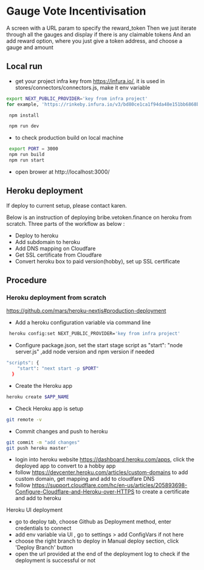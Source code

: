 # Gauge Vote Incentivisation

A screen with a URL param to specify the reward_token
Then we just iterate through all the gauges and display if there is any claimable tokens
And an add reward option, where you just give a token address, and choose a gauge and amount

## Local run
* get your project infra key from https://infura.io/, it is used in stores/connectors/connectors.js, make it env variable
```sh
export NEXT_PUBLIC_PROVIDER='key from infra project'
for example, 'https://rinkeby.infura.io/v3/bd80ce1ca1f94da48e151bb6868bb150'
```
```sh
 npm install
```
```sh
 npm run dev
```
* to check production build on local machine
```sh
 export PORT = 3000
 npm run build
 npm run start
```
* open brower at http://localhost:3000/ 

## Heroku deployment 
If deploy to current setup, please contact karen.

Below is an instruction of deploying bribe.vetoken.finance on heroku from scratch.
Three parts of the workflow as below :

  - Deploy to heroku
  - Add subdomain to heroku
  - Add DNS mapping on Cloudfare
  - Get SSL certificate from Cloudfare 
  - Convert heroku box to paid version(hobby), set up SSL certificate
  

## Procedure



### Heroku deployment from scratch
https://github.com/mars/heroku-nextjs#production-deployment

* Add a heroku configuration variable via command line
```sh
 heroku config:set NEXT_PUBLIC_PROVIDER='key from infra project'
```
* Configure package.json, set the start stage script as "start": "node server.js" ,add node version and npm version if needed
```sh
"scripts": {
    "start": "next start -p $PORT"
  }
```
* Create the Heroku app
```sh
heroku create $APP_NAME
```
* Check Heroku app is setup 
```sh
git remote -v
```
* Commit changes and push to heroku 
```sh
git commit -m "add changes"
git push heroku master'
```

* login into heroku website  https://dashboard.heroku.com/apps, click the deployed app to convert to a hobby app
* follow https://devcenter.heroku.com/articles/custom-domains to add custom domain, get mapping and add to cloudfare DNS 
* follow https://support.cloudflare.com/hc/en-us/articles/205893698-Configure-Cloudflare-and-Heroku-over-HTTPS to create a certificate and add to heroku

Heroku UI deployment
* go to deploy tab, choose Github as Deployment method, enter credentials to connect
* add env variable via UI , go to settings > add ConfigVars if not here
* choose the right branch to deploy in Manual deploy section, click 'Deploy Branch' button
* open the url provided at the end of the deployment log to check if the deployment is successful or not


